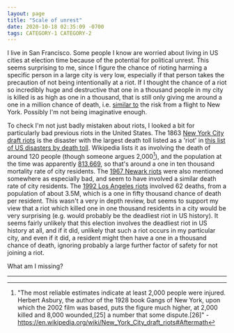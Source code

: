 ```yaml
---
layout: page
title: "Scale of unrest"
date: 2020-10-18 02:35:09 -0700
tags: CATEGORY-1 CATEGORY-2
---
```

I live in San Francisco. Some people I know are worried about living in US cities at election time because of the potential for political unrest. This seems surprising to me, since I figure the chance of rioting harming a specific person in a large city is very low, especially if that person takes the precaution of not being intentionally at a riot. If I thought the chance of a riot so incredibly huge and destructive that one in a thousand people in my city is killed is as high as one in a thousand, that is still only giving me around a one in a million chance of death, i.e. [similar to](https://en.wikipedia.org/wiki/Micromort#Travel) the risk from a flight to New York. Possibly I'm not being imaginative enough.

To check I'm not just badly mistaken about riots, I looked a bit for particularly bad previous riots in the United States. The 1863 [New York City draft riots](https://en.wikipedia.org/wiki/New_York_City_draft_riots) is the disaster with the largest death toll listed as a 'riot' in [this list of US disasters by death toll](https://en.wikipedia.org/wiki/List_of_disasters_in_the_United_States_by_death_toll). Wikipedia lists it as involving the death of around 120 people (though someone argues 2,000[^1]), and the population at the time was apparently [813,669](http://physics.bu.edu/~redner/projects/population/cities/newyork.html), so that's around a one in ten thousand mortality rate of city residents. The [1967 Newark riots](https://en.wikipedia.org/wiki/1967_Newark_riots) were also mentioned somewhere as especially bad, and seem to have involved a similar death rate of city residents. The [1992 Los Angeles riots](https://en.wikipedia.org/wiki/1992_Los_Angeles_riots) involved 62 deaths, from a population of about 3.5M, which is a one in fifty thousand chance of death per resident. This wasn't a very in depth review, but seems to support my view that a riot which killed one in one thousand residents in a city would be very surprising (e.g. would probably be the deadliest riot in US history). It seems fairly unlikely that this election involves the deadliest riot in US history at all, and if it did, unlikely that such a riot occurs in my particular city, and even if it did, a resident might then have a one in a thousand chance of death, ignoring probably a large further factor of safety for not joining a riot.

What am I missing?

---

[^1]: "The most reliable estimates indicate at least 2,000 people were injured. Herbert Asbury, the author of the 1928 book Gangs of New York, upon which the 2002 film was based, puts the figure much higher, at 2,000 killed and 8,000 wounded,[25] a number that some dispute.[26]" -  https://en.wikipedia.org/wiki/New_York_City_draft_riots#Aftermath
